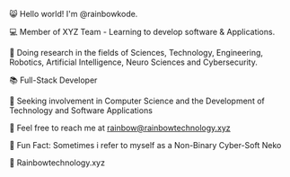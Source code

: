 😸 Hello world! I'm @rainbowkode.

💻 Member of XYZ Team - Learning to develop software & Applications.

🌟 Doing research in the fields of Sciences, Technology, Engineering, Robotics, Artificial Intelligence, Neuro Sciences and Cybersecurity.

📚 Full-Stack Developer 

🤝 Seeking involvement in Computer Science and the Development of Technology and Software Applications

📧 Feel free to reach me at rainbow@rainbowtechnology.xyz

🎉 Fun Fact: Sometimes i refer to myself as a Non-Binary Cyber-Soft Neko 

🌈 Rainbowtechnology.xyz
